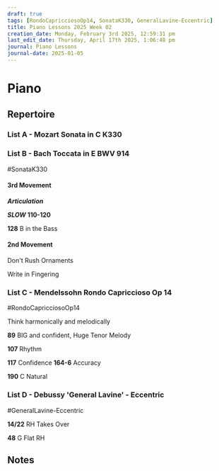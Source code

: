 ```yaml
---
draft: true
tags: [RondoCapricciosoOp14, SonataK330, GeneralLavine-Eccentric]
title: Piano Lessons 2025 Week 02
creation_date: Monday, February 3rd 2025, 12:59:31 pm
last_edit_date: Thursday, April 17th 2025, 1:06:48 pm
journal: Piano Lessons
journal-date: 2025-01-05
---
```


# Piano

## Repertoire

### List A - Mozart Sonata in C K330

### List B - Bach Toccata in E BWV 914

#SonataK330

#### 3rd Movement

***Articulation***

***SLOW***
**110-120**

**128** B in the Bass

#### 2nd Movement

Don't Rush Ornaments

Write in Fingering

### List C - Mendelssohn Rondo Capriccioso Op 14

#RondoCapricciosoOp14

Think harmonically and melodically

**89** BIG and confident, Huge Tenor Melody

**107** Rhythm

**117** Confidence
**164-6** Accuracy

**190** C Natural

### List D - Debussy 'General Lavine' - Eccentric

#GeneralLavine-Eccentric

**14/22** RH Takes Over

**48** G Flat RH

## Notes

